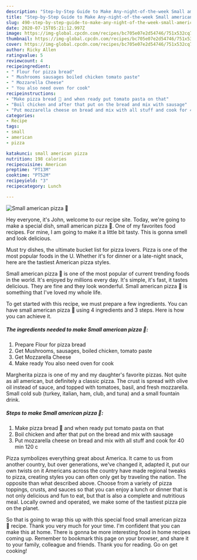 ```yaml
---
description: "Step-by-Step Guide to Make Any-night-of-the-week Small american pizza 🍕"
title: "Step-by-Step Guide to Make Any-night-of-the-week Small american pizza 🍕"
slug: 490-step-by-step-guide-to-make-any-night-of-the-week-small-american-pizza
date: 2020-07-15T05:21:12.997Z
image: https://img-global.cpcdn.com/recipes/bc705e07e2d54746/751x532cq70/small-american-pizza-🍕-recipe-main-photo.jpg
thumbnail: https://img-global.cpcdn.com/recipes/bc705e07e2d54746/751x532cq70/small-american-pizza-🍕-recipe-main-photo.jpg
cover: https://img-global.cpcdn.com/recipes/bc705e07e2d54746/751x532cq70/small-american-pizza-🍕-recipe-main-photo.jpg
author: Ricky Allen
ratingvalue: 5
reviewcount: 4
recipeingredient:
- " Flour for pizza bread"
- " Mushrooms sausages boiled chicken tomato paste"
- " Mozzarella Cheese"
- " You also need oven for cook"
recipeinstructions:
- "Make pizza bread 🥖 and when ready put tomato pasta on that"
- "Boil chicken and after that put on the bread and mix with sausage"
- "Put mozzarella cheese on bread and mix with all stuff and cook for 40 min 120 c"
categories:
- Recipe
tags:
- small
- american
- pizza

katakunci: small american pizza 
nutrition: 198 calories
recipecuisine: American
preptime: "PT13M"
cooktime: "PT52M"
recipeyield: "3"
recipecategory: Lunch

---
```



![Small american pizza 🍕](https://img-global.cpcdn.com/recipes/bc705e07e2d54746/751x532cq70/small-american-pizza-🍕-recipe-main-photo.jpg)

Hey everyone, it's John, welcome to our recipe site. Today, we're going to make a special dish, small american pizza 🍕. One of my favorites food recipes. For mine, I am going to make it a little bit tasty. This is gonna smell and look delicious.

Must try dishes, the ultimate bucket list for pizza lovers. Pizza is one of the most popular foods in the U. Whether it&#39;s for dinner or a late-night snack, here are the tastiest American pizza styles.

Small american pizza 🍕 is one of the most popular of current trending foods in the world. It's enjoyed by millions every day. It's simple, it's fast, it tastes delicious. They are fine and they look wonderful. Small american pizza 🍕 is something that I've loved my whole life.


To get started with this recipe, we must prepare a few ingredients. You can have small american pizza 🍕 using 4 ingredients and 3 steps. Here is how you can achieve it.

<!--inarticleads1-->

##### The ingredients needed to make Small american pizza 🍕:

1. Prepare  Flour for pizza bread
1. Get  Mushrooms, sausages, boiled chicken, tomato paste
1. Get  Mozzarella Cheese
1. Make ready  You also need oven for cook


Margherita pizza is one of my and my daughter&#39;s favorite pizzas. Not quite as all american, but definitely a classic pizza. The crust is spread with olive oil instead of sauce, and topped with tomatoes, basil, and fresh mozzarella. Small cold sub (turkey, italian, ham, club, and tuna) and a small fountain drink. 

<!--inarticleads2-->

##### Steps to make Small american pizza 🍕:

1. Make pizza bread 🥖 and when ready put tomato pasta on that
1. Boil chicken and after that put on the bread and mix with sausage
1. Put mozzarella cheese on bread and mix with all stuff and cook for 40 min 120 c


Pizza symbolizes everything great about America. It came to us from another country, but over generations, we&#39;ve changed it, adapted it, put our own twists on it Americans across the country have made regional tweaks to pizza, creating styles you can often only get by traveling the nation. The opposite than what described above. Choose from a variety of pizza toppings, crusts, and sauces so that you can enjoy a lunch or dinner that is not only delicious and fun to eat, but that is also a complete and nutritious meal. Locally owned and operated, we make some of the tastiest pizza pie on the planet. 

So that is going to wrap this up with this special food small american pizza 🍕 recipe. Thank you very much for your time. I'm confident that you can make this at home. There is gonna be more interesting food in home recipes coming up. Remember to bookmark this page on your browser, and share it to your family, colleague and friends. Thank you for reading. Go on get cooking!
